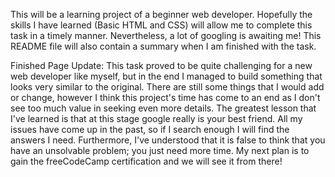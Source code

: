 This will be a learning project of a beginner web developer. Hopefully the skills I have learned (Basic HTML and CSS) will allow me to complete this task in a timely manner. Nevertheless, a lot of googling is awaiting me!
This README file will also contain a summary when I am finished with the task.

Finished Page Update:
This task proved to be quite challenging for a new web developer like myself, but in the end I managed to build something that looks very similar to the original. There are still some things that I would add or change, however I think this project's time has come to an end as I don't see too much value in seeking even more details.
The greatest lesson that I've learned is that at this stage google really is your best friend. All my issues have come up in the past, so if I search enough I will find the answers I need. Furthermore, I've understood that it is false to think that you have an unsolvable problem; you just need more time.
My next plan is to gain the freeCodeCamp certification and we will see it from there!
